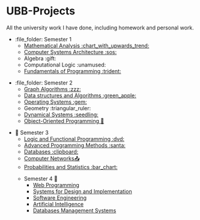# UBB-Projects

All the university work I have done, including homework and personal work.
<ul>
  <li> :file_folder: Semester 1
  <ul>
    <li>
      <a href="https://github.com/Bugnar12/Mathematical-Analysis">
      Mathematical Analysis :chart_with_upwards_trend:
      </a>
    </li>
    <li>
      <a href="https://github.com/Bugnar12/ASC">
        Computer Systems Architecture :sos:
      </a>
    </li>
    <li>
      Algebra :gift:
    </li>
    <li>
      Computational Logic :unamused:
    </li>
    <li>
      <a href="https://github.com/Bugnar12/FP-UBB">
        Fundamentals of Programming :trident:
      </a>
    </li>
  </ul>
  </li>
</ul>

<ul>
    <li>
      :file_folder: Semester 2
    <ul>
      <li>
        <a href="https://github.com/Bugnar12/Graph-Algorithms">
          Graph Algorithms :zzz:
        </a>
      </li>
      <li>
        <a href="https://github.com/Bugnar12/DSA">
          Data structures and Algorithms :green_apple:
        </a>
      </li>
      <li>
        <a href="https://github.com/Bugnar12/OS">
          Operating Systems :gem:
        </a>
      </li>
      <li>
        Geometry :triangular_ruler:
      </li>
      <li>
        <a href="https://github.com/Bugnar12/DS">
          Dynamical Systems :seedling:
        </a>
      </li>
      <li>
        <a href="https://github.com/Bugnar12/OOP">
          Object-Oriented Programming 💖
        </a>
      </li>
    </ul>
  </ul>

<ul>
  <li>
    📁 Semester 3
    <ul>
      <li>
        <a href="https://github.com/Bugnar12/PLF">
          Logic and Functional Programming :dvd:
        </a>
      </li>
      <li>
        <a href="https://github.com/Bugnar12/MAP">
          Advanced Programming Methods :santa:
        </a>
      </li>
      <li>
        <a href="https://github.com/Bugnar12/Databases">
          Databases :clipboard:
        </a>
      </li>
      <li>
        <a href="https://github.com/Bugnar12/CompNet">
          Computer Networks📤
        </a>
      </li>
      <li>
        <a href="https://github.com/Bugnar12/PS">
          Probabilities and Statistics :bar_chart:
            </a>
      </li>
  </li>
</ul>  
  </li>      

<ul>
  <li>
    Semester 4 📁
    <ul>
      <li>
        <a href="https://github.com/Bugnar12/WP">
          Web Programming
        </a>
      </li>
      <li>
        <a href="https://github.com/Bugnar12/ISS">
          Systems for Design and Implementation
        </a>
      </li>
      <li>
        <a href="https://github.com/Bugnar12/SE">
          Software Engineering
        </a>
      </li>
      <li>
        <a href="https://github.com/Bugnar12/AI">
          Artificial Intelligence
        </a>
      </li>
      <li>
          <a href="https://github.com/Bugnar12/DBMS">
            Databases Management Systems
          </a>
      </li>
    </ul>
</ul>

